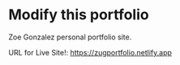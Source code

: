 # Modify this portfolio

Zoe Gonzalez personal portfolio site.





URL for Live Site!: https://zugportfolio.netlify.app